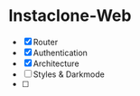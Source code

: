 # Instaclone-Web

- [x] Router
- [x] Authentication
- [x] Architecture
- [ ] Styles & Darkmode
- [ ] 